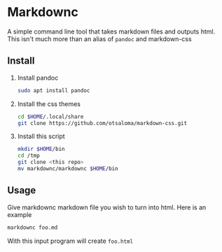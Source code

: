 # Markdownc

A simple command line tool that takes markdown files and outputs html. This isn't much more than an alias of `pandoc` and markdown-css

## Install

1. Install pandoc
   ```bash
   sudo apt install pandoc
   ```

1. Install the css themes
   ```bash
   cd $HOME/.local/share
   git clone https://github.com/otsaloma/markdown-css.git
   ```

1. Install this script
   ```bash
   mkdir $HOME/bin
   cd /tmp
   git clone <this repo>
   mv markdownc/markdownc $HOME/bin
   ```

## Usage

Give markdownc markdown file you wish to turn into html. Here is an example 

```bash
markdownc foo.md
```

With this input program will create `foo.html` 